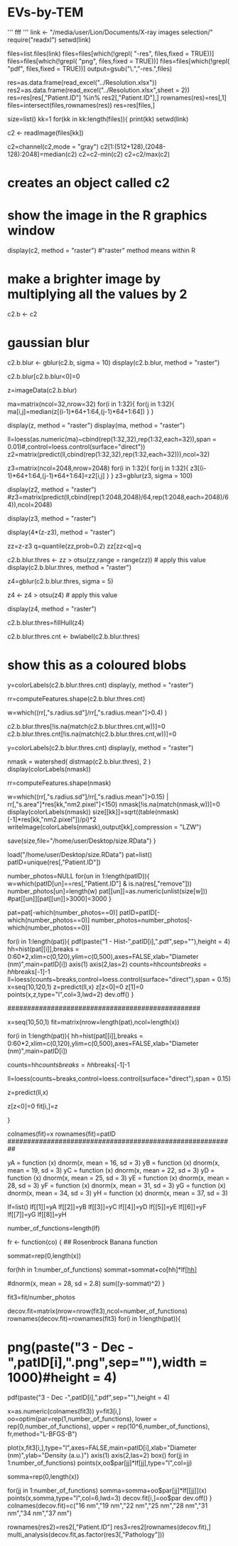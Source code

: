# EVs-by-TEM

'''
fff
'''
link <- "/media/user/Lion/Documents/X-ray images selection/"
require("readxl")
setwd(link)

files=list.files(link)
files=files[which(!grepl( "-res", files,fixed = TRUE))]
files=files[which(!grepl( "png", files,fixed = TRUE))]
files=files[which(!grepl( "pdf", files,fixed = TRUE))]
output=gsub("\\.","-res.",files)

res=as.data.frame(read_excel("../Resolution.xlsx"))
res2=as.data.frame(read_excel("../Resolution.xlsx",sheet = 2))
res=res[res[,"Patient.ID"] %in% res2[,"Patient.ID"],]
rownames(res)=res[,1]
files=intersect(files,rownames(res))
res=res[files,]



size=list()
kk=1
for(kk in kk:length(files)){
  print(kk)
  setwd(link)
  
  c2 <- readImage(files[kk])
  
  
  
  c2=channel(c2,mode = "gray")
  c2[1:(512+128),(2048-128):2048]=median(c2)
  c2=c2-min(c2)
  c2=c2/max(c2)
  
  
  # creates an object called c2
  
  # show the image in the R graphics window
  display(c2, method = "raster")  #"raster" method means within R
  
  
  # make a brighter image by multiplying all the values by 2
  c2.b <- c2
  
  # gaussian blur
  c2.b.blur <- gblur(c2.b, sigma = 10)
  display(c2.b.blur, method = "raster")
  
  c2.b.blur[c2.b.blur<0]=0
  
  z=imageData(c2.b.blur)
  
  ma=matrix(ncol=32,nrow=32)
  for(i in 1:32){
    for(j in 1:32){
      ma[i,j]=median(z[(i-1)*64+1:64,(j-1)*64+1:64])
    }
  }
  
  display(z, method = "raster")
  display(ma, method = "raster")
  
  ll=loess(as.numeric(ma)~cbind(rep(1:32,32),rep(1:32,each=32)),span = 0.01)#,control=loess.control(surface="direct"))
  z2=matrix(predict(ll,cbind(rep(1:32,32),rep(1:32,each=32))),ncol=32)
  
  z3=matrix(ncol=2048,nrow=2048)
  for(i in 1:32){
    for(j in 1:32){
      z3[(i-1)*64+1:64,(j-1)*64+1:64]=z2[i,j]
    }
  }
  z3=gblur(z3, sigma = 100)
  
  display(z2, method = "raster")
  #z3=matrix(predict(ll,cbind(rep(1:2048,2048)/64,rep(1:2048,each=2048)/64)),ncol=2048)
  
  display(z3, method = "raster")
  
  
  
  display(4*(z-z3), method = "raster")
  
  zz=z-z3
  q=quantile(zz,prob=0.2)
  zz[zz<q]=q
  
  c2.b.blur.thres <- zz >  otsu(zz,range = range(zz)) # apply this value 
  display(c2.b.blur.thres, method = "raster")
  
  z4=gblur(c2.b.blur.thres, sigma = 5)
  
  z4 <- z4 > otsu(z4) # apply this value 
  
  display(z4, method = "raster")
  
  
  c2.b.blur.thres=fillHull(z4)
  
  
  c2.b.blur.thres.cnt <- bwlabel(c2.b.blur.thres)
  
  # show this as a coloured blobs 
  
  
  y=colorLabels(c2.b.blur.thres.cnt)
  display(y, method = "raster")
  
  rr=computeFeatures.shape(c2.b.blur.thres.cnt)
  
  w=which((rr[,"s.radius.sd"]/rr[,"s.radius.mean"]>0.4) )
  
  c2.b.blur.thres[!is.na(match(c2.b.blur.thres.cnt,w))]=0
  c2.b.blur.thres.cnt[!is.na(match(c2.b.blur.thres.cnt,w))]=0
  
  y=colorLabels(c2.b.blur.thres.cnt)
  display(y, method = "raster")
  
  
  nmask = watershed( distmap(c2.b.blur.thres), 2 )
  display(colorLabels(nmask))
  
  rr=computeFeatures.shape(nmask)
  
  w=which((rr[,"s.radius.sd"]/rr[,"s.radius.mean"]>0.15) | rr[,"s.area"]*res[kk,"nm2.pixel"]<150)
  nmask[!is.na(match(nmask,w))]=0
  display(colorLabels(nmask))
  size[[kk]]=sqrt((table(nmask)[-1]*res[kk,"nm2.pixel"])/pi)*2
  writeImage(colorLabels(nmask),output[kk],compression = "LZW")
  
  save(size,file="/home/user/Desktop/size.RData")
}







load("/home/user/Desktop/size.RData")
pat=list()
patID=unique(res[,"Patient.ID"])


number_photos=NULL
for(un in 1:length(patID)){
  w=which(patID[un]==res[,"Patient.ID"] & is.na(res[,"remove"]))
  number_photos[un]=length(w)
  pat[[un]]=as.numeric(unlist(size[w]))
  #pat[[un]][pat[[un]]>3000]=3000
}

pat=pat[-which(number_photos==0)]
patID=patID[-which(number_photos==0)]
number_photos=number_photos[-which(number_photos==0)]

for(i in 1:length(pat)){
  pdf(paste("1 - Hist-",patID[i],".pdf",sep=""),height = 4)
  hh=hist(pat[[i]],breaks = 0:60*2,xlim=c(0,120),ylim=c(0,500),axes=FALSE,xlab="Diameter (nm)",main=patID[i])
  axis(1)
  axis(2,las=2)
  counts=hh$counts
  breaks=hh$breaks[-1]-1
  ll=loess(counts~breaks,control=loess.control(surface="direct"),span = 0.15)
  x=seq(10,120,1)
  z=predict(ll,x)
  z[z<0]=0
  z[1]=0
  points(x,z,type="l",col=3,lwd=2)
  dev.off()
}




#################################################



x=seq(10,50,1)
fit=matrix(nrow=length(pat),ncol=length(x))

for(i in 1:length(pat)){
  hh=hist(pat[[i]],breaks = 0:60*2,xlim=c(0,120),ylim=c(0,500),axes=FALSE,xlab="Diameter (nm)",main=patID[i])
  
  counts=hh$counts
  breaks=hh$breaks[-1]-1
  
  ll=loess(counts~breaks,control=loess.control(surface="direct"),span = 0.15)
  
  z=predict(ll,x)
  
  z[z<0]=0
  fit[i,]=z
  
}

colnames(fit)=x
rownames(fit)=patID
##########################################################


yA = function (x) dnorm(x, mean = 16, sd =  3)
yB = function (x) dnorm(x, mean = 19, sd =  3)
yC = function (x) dnorm(x, mean = 22, sd = 3)
yD = function (x) dnorm(x, mean = 25, sd = 3)
yE = function (x) dnorm(x, mean = 28, sd = 3)
yF = function (x) dnorm(x, mean = 31, sd = 3)
yG = function (x) dnorm(x, mean = 34, sd = 3)
yH = function (x) dnorm(x, mean = 37, sd = 3)

lf=list()
lf[[1]]=yA
lf[[2]]=yB
lf[[3]]=yC
lf[[4]]=yD
lf[[5]]=yE
lf[[6]]=yF
lf[[7]]=yG
lf[[8]]=yH


number_of_functions=length(lf)

fr <- function(co) {   ## Rosenbrock Banana function
  
  sommat=rep(0,length(x))
  
  for(hh in 1:number_of_functions)
    sommat=sommat+co[hh]*lf[[hh]](x)
  
  #dnorm(x, mean = 28, sd = 2.8)
  sum((y-sommat)^2)
}



fit3=fit/number_photos

decov.fit=matrix(nrow=nrow(fit3),ncol=number_of_functions)
rownames(decov.fit)=rownames(fit3)
for(i in 1:length(pat)){
  #  png(paste("3 - Dec -",patID[i],".png",sep=""),width = 1000)#height = 4)
  pdf(paste("3 - Dec -",patID[i],".pdf",sep=""),height = 4)
  
  x=as.numeric(colnames(fit3))
  y=fit3[i,]
  oo=optim(par=rep(1,number_of_functions),
           lower = rep(0,number_of_functions),
           upper = rep(10^6,number_of_functions), fr,method="L-BFGS-B")
  
  
  plot(x,fit3[i,],type="l",axes=FALSE,main=patID[i],xlab="Diameter (nm)",ylab="Density (a.u.)")
  axis(1)
  axis(2,las=2)
  box()
  for(jj in 1:number_of_functions)
    points(x,oo$par[jj]*lf[[jj]](x),type="l",col=jj)
  
  somma=rep(0,length(x))
  
  for(jj in 1:number_of_functions)
    somma=somma+oo$par[jj]*lf[[jj]](x)
  points(x,somma,type="l",col=6,lwd=3)
  decov.fit[i,]=oo$par
  dev.off()
}
colnames(decov.fit)=c("16 nm","19 nm","22 nm","25 nm","28 nm","31 nm","34 nm","37 nm")

rownames(res2)=res2[,"Patient.ID"]
res3=res2[rownames(decov.fit),]
multi_analysis(decov.fit,as.factor(res3[,"Pathology"]))

